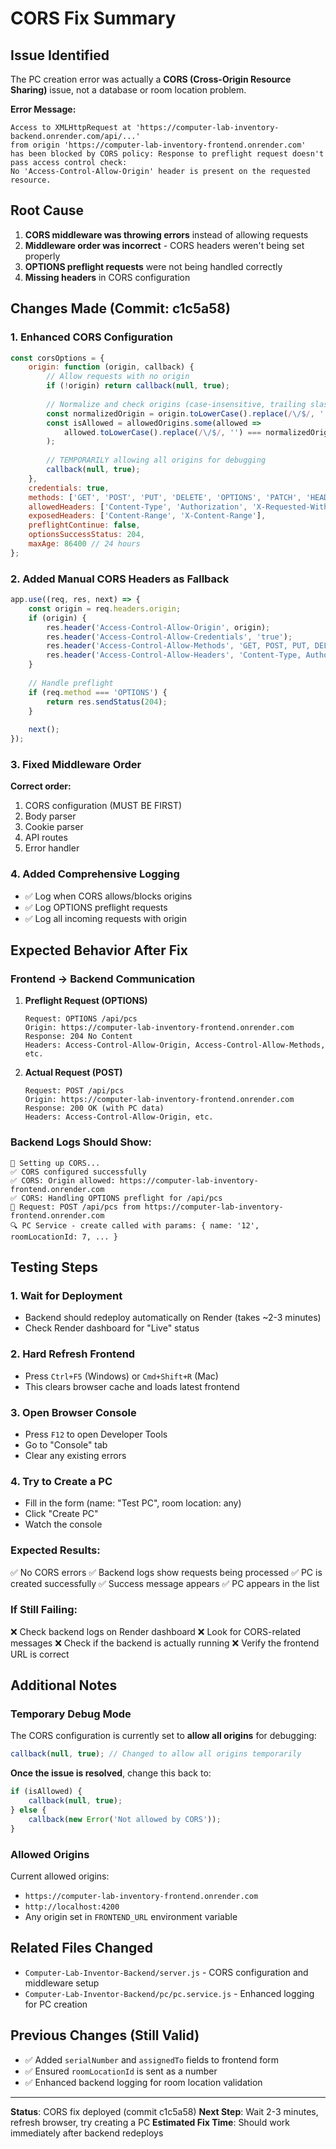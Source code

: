 # CORS Fix Summary

## Issue Identified
The PC creation error was actually a **CORS (Cross-Origin Resource Sharing)** issue, not a database or room location problem.

**Error Message:**
```
Access to XMLHttpRequest at 'https://computer-lab-inventory-backend.onrender.com/api/...' 
from origin 'https://computer-lab-inventory-frontend.onrender.com' 
has been blocked by CORS policy: Response to preflight request doesn't pass access control check: 
No 'Access-Control-Allow-Origin' header is present on the requested resource.
```

## Root Cause
1. **CORS middleware was throwing errors** instead of allowing requests
2. **Middleware order was incorrect** - CORS headers weren't being set properly
3. **OPTIONS preflight requests** were not being handled correctly
4. **Missing headers** in CORS configuration

## Changes Made (Commit: c1c5a58)

### 1. **Enhanced CORS Configuration**
```javascript
const corsOptions = {
    origin: function (origin, callback) {
        // Allow requests with no origin
        if (!origin) return callback(null, true);
        
        // Normalize and check origins (case-insensitive, trailing slash handling)
        const normalizedOrigin = origin.toLowerCase().replace(/\/$/, '');
        const isAllowed = allowedOrigins.some(allowed => 
            allowed.toLowerCase().replace(/\/$/, '') === normalizedOrigin
        );
        
        // TEMPORARILY allowing all origins for debugging
        callback(null, true);
    },
    credentials: true,
    methods: ['GET', 'POST', 'PUT', 'DELETE', 'OPTIONS', 'PATCH', 'HEAD'],
    allowedHeaders: ['Content-Type', 'Authorization', 'X-Requested-With', 'Accept', 'Origin'],
    exposedHeaders: ['Content-Range', 'X-Content-Range'],
    preflightContinue: false,
    optionsSuccessStatus: 204,
    maxAge: 86400 // 24 hours
};
```

### 2. **Added Manual CORS Headers as Fallback**
```javascript
app.use((req, res, next) => {
    const origin = req.headers.origin;
    if (origin) {
        res.header('Access-Control-Allow-Origin', origin);
        res.header('Access-Control-Allow-Credentials', 'true');
        res.header('Access-Control-Allow-Methods', 'GET, POST, PUT, DELETE, OPTIONS, PATCH, HEAD');
        res.header('Access-Control-Allow-Headers', 'Content-Type, Authorization, X-Requested-With, Accept, Origin');
    }
    
    // Handle preflight
    if (req.method === 'OPTIONS') {
        return res.sendStatus(204);
    }
    
    next();
});
```

### 3. **Fixed Middleware Order**
**Correct order:**
1. CORS configuration (MUST BE FIRST)
2. Body parser
3. Cookie parser
4. API routes
5. Error handler

### 4. **Added Comprehensive Logging**
- ✅ Log when CORS allows/blocks origins
- ✅ Log OPTIONS preflight requests
- ✅ Log all incoming requests with origin

## Expected Behavior After Fix

### Frontend → Backend Communication
1. **Preflight Request (OPTIONS)**
   ```
   Request: OPTIONS /api/pcs
   Origin: https://computer-lab-inventory-frontend.onrender.com
   Response: 204 No Content
   Headers: Access-Control-Allow-Origin, Access-Control-Allow-Methods, etc.
   ```

2. **Actual Request (POST)**
   ```
   Request: POST /api/pcs
   Origin: https://computer-lab-inventory-frontend.onrender.com
   Response: 200 OK (with PC data)
   Headers: Access-Control-Allow-Origin, etc.
   ```

### Backend Logs Should Show:
```
🔧 Setting up CORS...
✅ CORS configured successfully
✅ CORS: Origin allowed: https://computer-lab-inventory-frontend.onrender.com
✅ CORS: Handling OPTIONS preflight for /api/pcs
📝 Request: POST /api/pcs from https://computer-lab-inventory-frontend.onrender.com
🔍 PC Service - create called with params: { name: '12', roomLocationId: 7, ... }
```

## Testing Steps

### 1. Wait for Deployment
- Backend should redeploy automatically on Render (takes ~2-3 minutes)
- Check Render dashboard for "Live" status

### 2. Hard Refresh Frontend
- Press `Ctrl+F5` (Windows) or `Cmd+Shift+R` (Mac)
- This clears browser cache and loads latest frontend

### 3. Open Browser Console
- Press `F12` to open Developer Tools
- Go to "Console" tab
- Clear any existing errors

### 4. Try to Create a PC
- Fill in the form (name: "Test PC", room location: any)
- Click "Create PC"
- Watch the console

### Expected Results:
✅ No CORS errors
✅ Backend logs show requests being processed
✅ PC is created successfully
✅ Success message appears
✅ PC appears in the list

### If Still Failing:
❌ Check backend logs on Render dashboard
❌ Look for CORS-related messages
❌ Check if the backend is actually running
❌ Verify the frontend URL is correct

## Additional Notes

### Temporary Debug Mode
The CORS configuration is currently set to **allow all origins** for debugging:
```javascript
callback(null, true); // Changed to allow all origins temporarily
```

**Once the issue is resolved**, change this back to:
```javascript
if (isAllowed) {
    callback(null, true);
} else {
    callback(new Error('Not allowed by CORS'));
}
```

### Allowed Origins
Current allowed origins:
- `https://computer-lab-inventory-frontend.onrender.com`
- `http://localhost:4200`
- Any origin set in `FRONTEND_URL` environment variable

## Related Files Changed
- `Computer-Lab-Inventor-Backend/server.js` - CORS configuration and middleware setup
- `Computer-Lab-Inventor-Backend/pc/pc.service.js` - Enhanced logging for PC creation

## Previous Changes (Still Valid)
- ✅ Added `serialNumber` and `assignedTo` fields to frontend form
- ✅ Ensured `roomLocationId` is sent as a number
- ✅ Enhanced backend logging for room location validation

---

**Status**: CORS fix deployed (commit c1c5a58)
**Next Step**: Wait 2-3 minutes, refresh browser, try creating a PC
**Estimated Fix Time**: Should work immediately after backend redeploys

